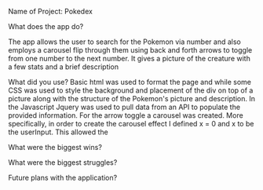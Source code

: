 Name of Project:
Pokedex

What does the app do?

The app allows the user to search for the Pokemon via number and also employs a carousel flip through them using back and forth arrows to toggle from one number to the next number.
It gives a picture of the creature with a few stats and a brief description

What did you use?
Basic html was used to format the page and while some CSS was used to style the background and placement of the div on top of a picture along with the structure of the Pokemon's picture and description.
In the Javascript Jquery was used to pull data from an API to populate the provided information. For the arrow toggle a carousel was created.
More specifically, in order to create the carousel effect I defined x = 0 and x to be the userInput. This allowed the 

What were the biggest wins?

What were the biggest struggles?

Future plans with the application?
